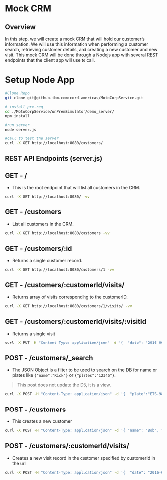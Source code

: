 # Mock CRM

## Overview
In this step, we will create a mock CRM that will hold our customer’s information. We will use this information when performing a customer search, retrieving customer details, and creating a new customer and new visit. This mock CRM will be done through a Nodejs app with several REST endpoints that the client app will use to call.

# Setup Node App
```bash
#Clone Repo
git clone git@github.ibm.com:cord-americas/MotoCorpService.git

# install pre-req
cd ./MotoCorpService/onPremSimulator/demo_server/
npm install

#run server
node server.js

#call to test the server
curl -X GET http://localhost:8080/customers/
```
## REST API Endpoints (server.js)

## GET - / 
- This is the root endpoint that will list all customers in the CRM.

```bash
curl -X GET http://localhost:8080/ -vv
```

## GET - /customers
- List all customers in the CRM.

```bash
curl -X GET http://localhost:8080/customers -vv
```



## GET - /customers/:id 
- Returns a single customer record.

```bash
curl -X GET http://localhost:8080/customers/1 -vv
```



## GET - /customers/:customerId/visits/ 
- Returns array of visits corresponding to the customerID.

```bash
curl -X GET http://localhost:8080/customers/1/visits/ -vv
```

## GET - /customers/:customerId/visits/:visitId 
- Returns a single visit

```bash
curl -X PUT -H "Content-Type: application/json" -d '{  "date": "2016-06-23",  "type": "oil visit",  "comment": "hello this is a comment"}' "http://localhost:8080/customers/1/visits/1" -vv
```
## POST - /customers/_search 
- The JSON Object is a filter to be used to search on the DB for name or plates like `{"name":"Rick"}` or `{"plates":"12345"}`.

> This post does not update the DB, it is a view.

```bash
curl -X POST -H "Content-Type: application/json" -d '{  "plate":"ETS-9876" }' "http://localhost:8080/customers/_search" -vv
```
## POST - /customers
- This creates a new customer

```bash
curl -X POST -H "Content-Type: application/json" -d '{ "name": "Bob", "plate": "1234" }' "http://localhost:8080/customers/" -vv
```

## POST - /customers/:customerId/visits/ 
- Creates a new visit record in the customer specified by customerId in the url

```bash
curl -X POST -H "Content-Type: application/json" -d '{  "date": "2016-06-23",  "type": "oil visit",  "comment": "customer low on oil"}' "http://localhost:8080/customers/1/visits" -vv
```
